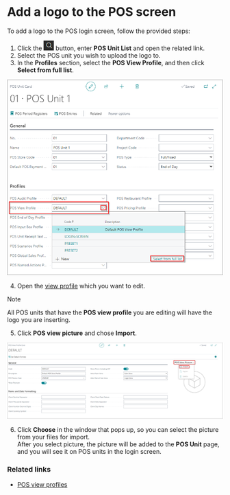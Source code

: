# Add a logo to the POS screen

To add a logo to the POS login screen, follow the provided steps: 

1. Click the ![Lightbulb that opens the Tell Me feature](../../../images/Icons/Lightbulb_icon.png "Tell Me what you want to do") button, enter **POS Unit List** and open the related link. 
2. Select the POS unit you wish to upload the logo to.
3. In the **Profiles** section, select the **POS View Profile**, and then click **Select from full list**.

![pos_view](../images/Pos%20view.PNG)

4. Open the [view profile](../reference/POS_view_profile.md) which you want to edit. 
   
> [!Note]
> All POS units that have the **POS view profile** you are editing will have the logo you are inserting.

5. Click **POS view picture** and chose **Import**.

![pos_view_picture](../images/POS%20view%20picture.png)

6. Click **Choose** in the window that pops up, so you can select the picture from your files for import.           
   After you select picture, the picture will be added to the **POS Unit** page, and you will see it on POS units in the login screen.

### Related links

- [POS view profiles](../reference/POS_view_profile.md)